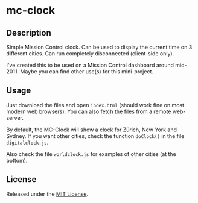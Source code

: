 # mc-clock

## Description

Simple Mission Control clock. Can be used to display the current time on 3
different cities. Can run completely disconnected (client-side only).

I've created this to be used on a Mission Control dashboard around mid-2011.
Maybe you can find other use(s) for this mini-project.

## Usage

Just download the files and open `index.html` (should work fine on most modern
web browsers). You can also fetch the files from a remote web-server.

By default, the MC-Clock will show a clock for Zürich, New York and Sydney.
If you want other cities, check the function `doClock()` in the file
`digitalclock.js`.

Also check the file `worldclock.js` for examples of other cities (at the
bottom).

## License

Released under the [MIT License](http://www.opensource.org/licenses/MIT).
